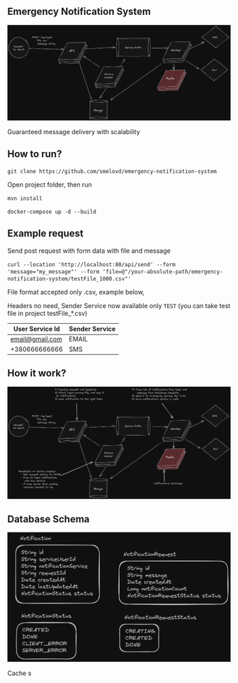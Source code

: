 Emergency Notification System
-
![image](architecture.png)

Guaranteed message delivery with scalability

How to run?
-

```
git clone https://github.com/smelovd/emergency-notification-system
```
Open project folder, then run 
```
mvn install
```
```
docker-compose up -d --build
```
Example request
-

Send post request with form data with file and message
```
curl --location 'http://localhost:80/api/send' --form 'message="my_message"' --form 'file=@"/your-absolute-path/emergency-notification-system/testFile_1000.csv"'
```
File format accepted only .csv, example below, </br>

Headers no need, Sender Service now available only `TEST` (you can take test file in project testFile_*.csv)

| User Service Id | Sender Service |
|-----------------|----------------|
| email@gmail.com | EMAIL          |
| +380666666666   | SMS            |


How it work?
-
![image](explain-architecture.png)


Database Schema
-
![image](schema.png)

Cache s
